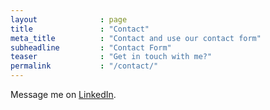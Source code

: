 ```yaml
---
layout              : page
title               : "Contact"
meta_title          : "Contact and use our contact form"
subheadline         : "Contact Form"
teaser              : "Get in touch with me?"
permalink           : "/contact/"
---
```


Message me on [LinkedIn](https://www.linkedin.com/in/david-mcginnis-448b9a260/).